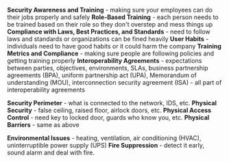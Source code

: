 **Security Awareness and Training** - making sure your employees can do their jobs properly and safely
**Role-Based Training** - each person needs to be trained based on their role so they don't overstep and mess things up
**Compliance with Laws, Best Practices, and Standards** - need to follow laws and standards or organizations can be fined heavily
**User Habits** - individuals need to have good habits or it could harm the company
**Training Metrics and Compliance** - making sure people are following policies and getting training properly
**Interoperability Agreements** - expectations between parties, objectives, environments, SLAs, business partnership agreements (BPA), uniform partnership act (UPA), Memorandum of understanding (MOU), interconnection security agreement (ISA) - all part of interoperability agreements

**Security Perimeter** - what is connected to the network, IDS, etc.
**Physical Security** - false ceiling, raised floor, airlock doors, etc.
**Physical Access Control** - need key to locked door, guards who know you, etc.
**Physical Barriers** - same as above

**Environmental Issues** - heating, ventilation, air conditioning (HVAC), uninterruptible power supply (UPS)
**Fire Suppression** - detect it early, sound alarm and deal with fire.